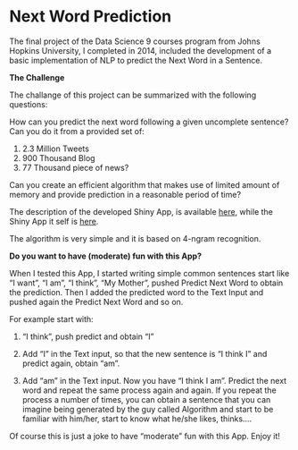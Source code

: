 # Next Word Prediction
The final project of the Data Science 9 courses program from Johns Hopkins University, I completed in 2014, included the development of a basic implementation of NLP to predict the Next Word in a Sentence.

__The Challenge__

The challange of this project can be summarized with the following questions:

How can you predict the next word following a given uncomplete sentence?
Can you do it from a provided set of:
1. 2.3 Million Tweets
1. 900 Thousand Blog
1. 77 Thousand piece of news?

Can you create an efficient algorithm that makes use of limited amount of memory and provide prediction in a reasonable period of time?

The description of the developed Shiny App, is available [here](https://rpubs.com/lvignali/170990), while the Shiny App it self is [here](https://rpubs.com/lvignali/170990).

The algorithm is very simple and it is based on 4-ngram recognition. 

__Do you want to have (moderate) fun with this App?__

When I tested this App, I started writing simple common sentences start like “I want”, “I am”, “I think”, “My Mother”, pushed Predict Next Word to obtain the prediction.
Then I added the predicted word to the Text Input and pushed again the Predict Next Word and so on. 

For example start with:

1. “I think”, push predict and obtain “I”

2. Add “I” in the Text input, so that the new sentence is “I think I” and predict again, obtain “am”.

3. Add “am” in the Text input. Now you have “I think I am”. Predict the next word and repeat the same process again and again.
If you repeat the process a number of times, you can obtain a sentence that you can imagine being generated by the guy called Algorithm and start to be familiar with him/her, start to know what he/she likes, thinks….

Of course this is just a joke to have “moderate” fun with this App.
Enjoy it!


